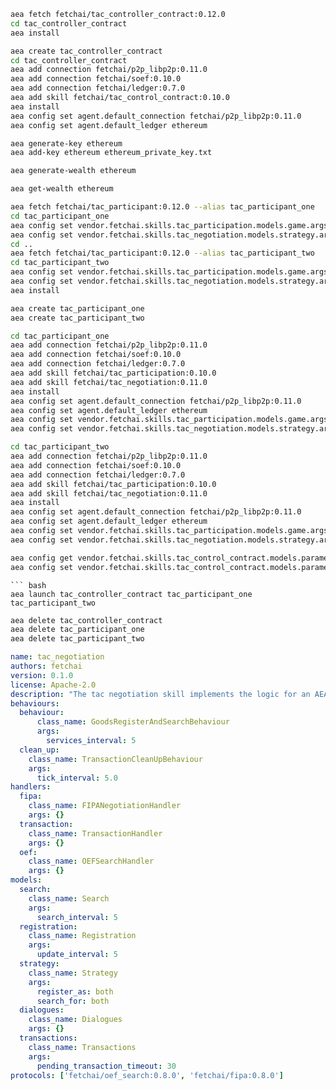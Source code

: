 ``` bash
aea fetch fetchai/tac_controller_contract:0.12.0
cd tac_controller_contract
aea install
```
``` bash
aea create tac_controller_contract
cd tac_controller_contract
aea add connection fetchai/p2p_libp2p:0.11.0
aea add connection fetchai/soef:0.10.0
aea add connection fetchai/ledger:0.7.0
aea add skill fetchai/tac_control_contract:0.10.0
aea install
aea config set agent.default_connection fetchai/p2p_libp2p:0.11.0
aea config set agent.default_ledger ethereum
```
``` bash
aea generate-key ethereum
aea add-key ethereum ethereum_private_key.txt
```
``` bash
aea generate-wealth ethereum
```
``` bash
aea get-wealth ethereum
```
``` bash
aea fetch fetchai/tac_participant:0.12.0 --alias tac_participant_one
cd tac_participant_one
aea config set vendor.fetchai.skills.tac_participation.models.game.args.is_using_contract 'True' --type bool
aea config set vendor.fetchai.skills.tac_negotiation.models.strategy.args.is_contract_tx 'True' --type bool
cd ..
aea fetch fetchai/tac_participant:0.12.0 --alias tac_participant_two
cd tac_participant_two
aea config set vendor.fetchai.skills.tac_participation.models.game.args.is_using_contract 'True' --type bool
aea config set vendor.fetchai.skills.tac_negotiation.models.strategy.args.is_contract_tx 'True' --type bool
aea install
```
``` bash
aea create tac_participant_one
aea create tac_participant_two
```
``` bash
cd tac_participant_one
aea add connection fetchai/p2p_libp2p:0.11.0
aea add connection fetchai/soef:0.10.0
aea add connection fetchai/ledger:0.7.0
aea add skill fetchai/tac_participation:0.10.0
aea add skill fetchai/tac_negotiation:0.11.0
aea install
aea config set agent.default_connection fetchai/p2p_libp2p:0.11.0
aea config set agent.default_ledger ethereum
aea config set vendor.fetchai.skills.tac_participation.models.game.args.is_using_contract 'True' --type bool
aea config set vendor.fetchai.skills.tac_negotiation.models.strategy.args.is_contract_tx 'True' --type bool
```
``` bash
cd tac_participant_two
aea add connection fetchai/p2p_libp2p:0.11.0
aea add connection fetchai/soef:0.10.0
aea add connection fetchai/ledger:0.7.0
aea add skill fetchai/tac_participation:0.10.0
aea add skill fetchai/tac_negotiation:0.11.0
aea install
aea config set agent.default_connection fetchai/p2p_libp2p:0.11.0
aea config set agent.default_ledger ethereum
aea config set vendor.fetchai.skills.tac_participation.models.game.args.is_using_contract 'True' --type bool
aea config set vendor.fetchai.skills.tac_negotiation.models.strategy.args.is_contract_tx 'True' --type bool
```
``` bash
aea config get vendor.fetchai.skills.tac_control_contract.models.parameters.args.registration_start_time
aea config set vendor.fetchai.skills.tac_control_contract.models.parameters.args.registration_start_time '01 01 2020  00:01'
```
```
``` bash
aea launch tac_controller_contract tac_participant_one tac_participant_two
```
``` bash
aea delete tac_controller_contract
aea delete tac_participant_one
aea delete tac_participant_two
```
``` yaml
name: tac_negotiation
authors: fetchai
version: 0.1.0
license: Apache-2.0
description: "The tac negotiation skill implements the logic for an AEA to do fipa negotiation in the TAC."
behaviours:
  behaviour:
      class_name: GoodsRegisterAndSearchBehaviour
      args:
        services_interval: 5
  clean_up:
    class_name: TransactionCleanUpBehaviour
    args:
      tick_interval: 5.0
handlers:
  fipa:
    class_name: FIPANegotiationHandler
    args: {}
  transaction:
    class_name: TransactionHandler
    args: {}
  oef:
    class_name: OEFSearchHandler
    args: {}
models:
  search:
    class_name: Search
    args:
      search_interval: 5
  registration:
    class_name: Registration
    args:
      update_interval: 5
  strategy:
    class_name: Strategy
    args:
      register_as: both
      search_for: both
  dialogues:
    class_name: Dialogues
    args: {}
  transactions:
    class_name: Transactions
    args:
      pending_transaction_timeout: 30
protocols: ['fetchai/oef_search:0.8.0', 'fetchai/fipa:0.8.0']
```